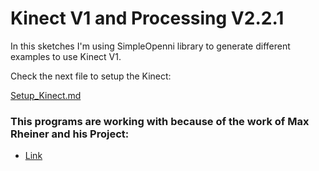 # Kinect V1 and Processing V2.2.1

In this sketches I'm using SimpleOpenni library to generate different examples to use Kinect V1.

Check the next file to setup the Kinect:

   [Setup_Kinect.md](https://github.com/totovr/Processing/blob/Processing-2.2.1/Kinect/Setup_Kinect.md)

### This programs are working with because of the work of Max Rheiner and his Project:

*  [Link](https://code.google.com/archive/p/simple-openni/)
